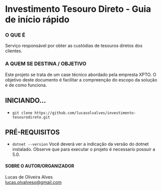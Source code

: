 # Investimento Tesouro Direto - Guia de início rápido

### O QUE É
Serviço responsável por obter as custódias de tesouros diretos dos clientes.

### A QUEM SE DESTINA / OBJETIVO
Este projeto se trata de um case técnico abordado pela empresta XPTO. 
O objetivo deste documento é facilitar a compreenção do escopo da solução e de como funciona.

## INICIANDO...
- `git clone https://github.com/lucasolvalves/investimento-tesourodireto.git`

## PRÉ-REQUISITOS
- `dotnet --version`
Você deverá ver a indicação da versão do dotnet instalado.
Observe que para executar o projeto é necessario possuir a 5.0.

#### SOBRE O AUTOR/ORGANIZADOR
Lucas de Oliveira Alves<br>
lucas.olvalveso@gmail.com
